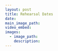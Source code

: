 ```yaml
---
layout: post
title: Rehearsal Dates
date:
main_image_path:
video_embed:
images:
  - image_path:
    description:
---
```

